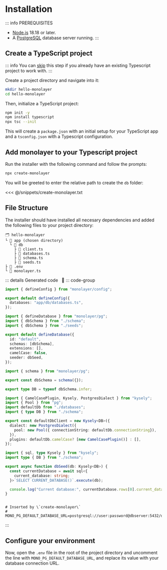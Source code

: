 # Installation

::: info PREREQUISITES
- [Node.js](https://nodejs.org) 18.18 or later.
- A [PostgreSQL](https://postgresql.org) database server running.
:::

## Create a TypeScript project

::: info
You can [skip](#add-monolayer-to-your-typescript-project) this step if you already have an existing Typescript project to work with.
:::

Create a project directory and navigate into it:

```bash
mkdir hello-monolayer
cd hello-monolayer
```

Then, initialize a TypeScript project:

```bash
npm init -y
npm install typescript
npx tsc --init
```

This will create a `package.json` with an initial setup for your TypeScript app and a `tsconfig.json` with a Typescript configuration.

## Add monolayer to your Typescript project

Run the installer with the following command and follow the prompts:

```bash
npx create-monolayer
```

You will be greeted to enter the relative path to create the `db` folder:

<<< @/snippets/create-monolayer.txt

## File Structure

The installer should have installed all necesary dependencies and added the following files to your project directory:

```text
🗂️ hello-monolayer
└ 📁 app (chosen directory)
  └ 📁 db
    ├ 📄 client.ts
    ├ 📄 databases.ts
    ├ 📄 schema.ts
    ├ 📄 seeds.ts
├ 📄 .env
└ 📄 monolayer.ts
```

::: details Generated code &nbsp; 🔎
::: code-group

```ts [monolayer.ts]
import { defineConfig } from "monolayer/config";

export default defineConfig({
  databases: "app/db/databases.ts",
});
```

```ts [databases.ts]
import { defineDatabase } from "monolayer/pg";
import { dbSchema } from "./schema";
import { dbSchema } from "./seeds";

export default defineDatabase({
  id: "default",
  schemas: [dbSchema],
  extensions: [],
  camelCase: false,
  seeder: dbSeed,
});
```

```ts [schema.ts]
import { schema } from "monolayer/pg";

export const dbSchema = schema({});

export type DB = typeof dbSchema.infer;
```

```ts [client.ts]
import { CamelCasePlugin, Kysely, PostgresDialect } from "kysely";
import { Pool } from "pg";
import defaultDb from "./databases";
import { type DB } from "./schema";

export const defaultDbClient = new Kysely<DB>({
  dialect: new PostgresDialect({
    pool: new Pool({ connectionString: defaultDb.connectionString}),
  }),
  plugins: defaultDb.camelCase? [new CamelCasePlugin()] : [],
});
```

```ts [seed.ts]
import { sql, type Kysely } from "kysely";
import type { DB } from "./schema";

export async function dbSeed(db: Kysely<DB>) {
  const currentDatabase = await sql<{
    current_database: string;
  }>`SELECT CURRENT_DATABASE()`.execute(db);

  console.log("Current database:", currentDatabase.rows[0].current_database);
}
```

```text [.env]

# Inserted by \`create-monolayer\`
# MONO_PG_DEFAULT_DATABASE_URL=postgresql://user:password@dbserver:5432/dbName
```
:::

## Configure your environment

Now, open the `.env` file in the root of the project directory and uncomment the line with `MONO_PG_DEFAULT_DATABASE_URL`, and replace its value with your database connection URL.
